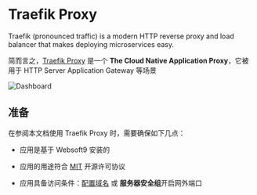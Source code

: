 # Traefik Proxy

Traefik (pronounced traffic) is a modern HTTP reverse proxy and load balancer that makes deploying microservices easy. 

简而言之，[Traefik Proxy](https://traefik.io/traefik/) 是一个 **The Cloud Native Application Proxy**，它被用于 HTTP Server Application Gateway  等场景


![Dashboard](https://libs.websoft9.com/Websoft9/DocsPicture/zh/traefik/traefik-gui-websoft9.webp)


## 准备

在参阅本文档使用 Traefik Proxy 时，需要确保如下几点：

- 应用是基于 Websoft9 安装的

- 应用的用途符合 [MIT](https://opensource.org/licenses/MIT) 开源许可协议

- 应用具备访问条件：[配置域名](./guide/appsetdomain) 或 **服务器安全组**开启网外端口